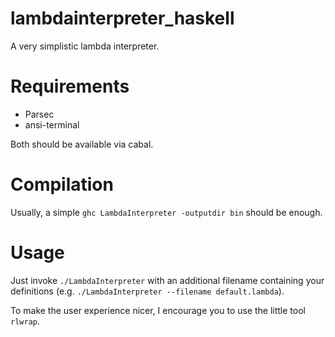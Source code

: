 lambdainterpreter_haskell
=========================

A very simplistic lambda interpreter.

# Requirements

* Parsec
* ansi-terminal

Both should be available via cabal.

# Compilation

Usually, a simple `ghc LambdaInterpreter -outputdir bin` should be enough.

# Usage

Just invoke `./LambdaInterpreter` with an additional filename containing your definitions (e.g. `./LambdaInterpreter --filename default.lambda`).

To make the user experience nicer, I encourage you to use the little tool `rlwrap`.
